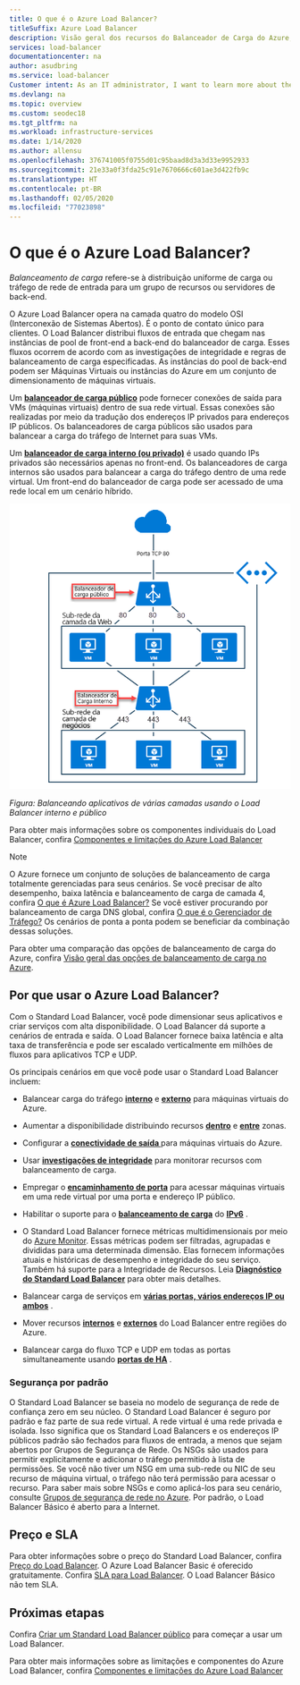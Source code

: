 ```yaml
---
title: O que é o Azure Load Balancer?
titleSuffix: Azure Load Balancer
description: Visão geral dos recursos do Balanceador de Carga do Azure, arquitetura e implementação. Saiba como o Load Balancer funciona e como usá-lo na nuvem.
services: load-balancer
documentationcenter: na
author: asudbring
ms.service: load-balancer
Customer intent: As an IT administrator, I want to learn more about the Azure Load Balancer service and what I can use it for.
ms.devlang: na
ms.topic: overview
ms.custom: seodec18
ms.tgt_pltfrm: na
ms.workload: infrastructure-services
ms.date: 1/14/2020
ms.author: allensu
ms.openlocfilehash: 376741005f0755d01c95baad8d3a3d33e9952933
ms.sourcegitcommit: 21e33a0f3fda25c91e7670666c601ae3d422fb9c
ms.translationtype: HT
ms.contentlocale: pt-BR
ms.lasthandoff: 02/05/2020
ms.locfileid: "77023898"
---
```

# <a name="what-is-azure-load-balancer"></a>O que é o Azure Load Balancer?

*Balanceamento de carga* refere-se à distribuição uniforme de carga ou tráfego de rede de entrada para um grupo de recursos ou servidores de back-end. 

O Azure Load Balancer opera na camada quatro do modelo OSI (Interconexão de Sistemas Abertos). É o ponto de contato único para clientes. O Load Balancer distribui fluxos de entrada que chegam nas instâncias de pool de front-end a back-end do balanceador de carga. Esses fluxos ocorrem de acordo com as investigações de integridade e regras de balanceamento de carga especificadas. As instâncias do pool de back-end podem ser Máquinas Virtuais ou instâncias do Azure em um conjunto de dimensionamento de máquinas virtuais.

Um **[balanceador de carga público](./concepts-limitations.md#publicloadbalancer)** pode fornecer conexões de saída para VMs (máquinas virtuais) dentro de sua rede virtual. Essas conexões são realizadas por meio da tradução dos endereços IP privados para endereços IP públicos. Os balanceadores de carga públicos são usados para balancear a carga do tráfego de Internet para suas VMs.

Um **[balanceador de carga interno (ou privado)](./concepts-limitations.md#internalloadbalancer)** é usado quando IPs privados são necessários apenas no front-end. Os balanceadores de carga internos são usados para balancear a carga do tráfego dentro de uma rede virtual. Um front-end do balanceador de carga pode ser acessado de uma rede local em um cenário híbrido.

<div align="center">
  <img src='./media/load-balancer-overview/IC744147.png'>
</div>

*Figura: Balanceando aplicativos de várias camadas usando o Load Balancer interno e público*

Para obter mais informações sobre os componentes individuais do Load Balancer, confira [Componentes e limitações do Azure Load Balancer](./concepts-limitations.md)

>[!NOTE]
> O Azure fornece um conjunto de soluções de balanceamento de carga totalmente gerenciadas para seus cenários. Se você precisar de alto desempenho, baixa latência e balanceamento de carga de camada 4, confira [O que é Azure Load Balancer?](../load-balancer/load-balancer-overview.md) Se você estiver procurando por balanceamento de carga DNS global, confira [O que é o Gerenciador de Tráfego?](../traffic-manager/traffic-manager-overview.md) Os cenários de ponta a ponta podem se beneficiar da combinação dessas soluções.
>
> Para obter uma comparação das opções de balanceamento de carga do Azure, confira [Visão geral das opções de balanceamento de carga no Azure](https://docs.microsoft.com/azure/architecture/guide/technology-choices/load-balancing-overview).

## <a name="why-use-azure-load-balancer"></a>Por que usar o Azure Load Balancer?
Com o Standard Load Balancer, você pode dimensionar seus aplicativos e criar serviços com alta disponibilidade. O Load Balancer dá suporte a cenários de entrada e saída. O Load Balancer fornece baixa latência e alta taxa de transferência e pode ser escalado verticalmente em milhões de fluxos para aplicativos TCP e UDP.

Os principais cenários em que você pode usar o Standard Load Balancer incluem:

- Balancear carga do tráfego **[interno](https://docs.microsoft.com/azure/load-balancer/tutorial-load-balancer-standard-manage-portal)** e **[externo](https://docs.microsoft.com/azure/load-balancer/tutorial-load-balancer-standard-internal-portal)** para máquinas virtuais do Azure.

- Aumentar a disponibilidade distribuindo recursos **[dentro](https://docs.microsoft.com/azure/load-balancer/tutorial-load-balancer-standard-public-zonal-portal)** e **[entre](https://docs.microsoft.com/azure/load-balancer/tutorial-load-balancer-standard-public-zone-redundant-portal)** zonas.

- Configurar a **[conectividade de saída ](https://docs.microsoft.com/azure/load-balancer/load-balancer-outbound-connections)** para máquinas virtuais do Azure.

- Usar **[investigações de integridade](https://docs.microsoft.com/azure/load-balancer/load-balancer-custom-probe-overview)** para monitorar recursos com balanceamento de carga.

- Empregar o **[encaminhamento de porta](https://docs.microsoft.com/azure/load-balancer/tutorial-load-balancer-port-forwarding-portal)** para acessar máquinas virtuais em uma rede virtual por uma porta e endereço IP público.

- Habilitar o suporte para o **[balanceamento de carga](https://docs.microsoft.com/azure/virtual-network/virtual-network-ipv4-ipv6-dual-stack-standard-load-balancer-powershell)** do **[IPv6](https://docs.microsoft.com/azure/virtual-network/ipv6-overview)** .

- O Standard Load Balancer fornece métricas multidimensionais por meio do [Azure Monitor](https://docs.microsoft.com/azure/azure-monitor/overview).  Essas métricas podem ser filtradas, agrupadas e divididas para uma determinada dimensão.  Elas fornecem informações atuais e históricas de desempenho e integridade do seu serviço.  Também há suporte para a Integridade de Recursos. Leia **[Diagnóstico do Standard Load Balancer](load-balancer-standard-diagnostics.md)** para obter mais detalhes.

- Balancear carga de serviços em **[várias portas, vários endereços IP ou ambos](https://docs.microsoft.com/azure/load-balancer/load-balancer-multivip-overview)** .

- Mover recursos **[internos](https://docs.microsoft.com/azure/load-balancer/move-across-regions-internal-load-balancer-portal)** e **[externos](https://docs.microsoft.com/azure/load-balancer/move-across-regions-external-load-balancer-portal)** do Load Balancer entre regiões do Azure.

- Balancear carga do fluxo TCP e UDP em todas as portas simultaneamente usando **[portas de HA](https://docs.microsoft.com/azure/load-balancer/load-balancer-ha-ports-overview)** .

### <a name="securebydefault"></a>Segurança por padrão

O Standard Load Balancer se baseia no modelo de segurança de rede de confiança zero em seu núcleo. O Standard Load Balancer é seguro por padrão e faz parte de sua rede virtual. A rede virtual é uma rede privada e isolada.  Isso significa que os Standard Load Balancers e os endereços IP públicos padrão são fechados para fluxos de entrada, a menos que sejam abertos por Grupos de Segurança de Rede. Os NSGs são usados para permitir explicitamente e adicionar o tráfego permitido à lista de permissões.  Se você não tiver um NSG em uma sub-rede ou NIC de seu recurso de máquina virtual, o tráfego não terá permissão para acessar o recurso. Para saber mais sobre NSGs e como aplicá-los para seu cenário, consulte [Grupos de segurança de rede no Azure](../virtual-network/security-overview.md).
Por padrão, o Load Balancer Básico é aberto para a Internet.


## <a name="pricing-and-sla"></a>Preço e SLA

Para obter informações sobre o preço do Standard Load Balancer, confira [Preço do Load Balancer](https://azure.microsoft.com/pricing/details/load-balancer/).
O Azure Load Balancer Basic é oferecido gratuitamente.
Confira [SLA para Load Balancer](https://aka.ms/lbsla). O Load Balancer Básico não tem SLA.

## <a name="next-steps"></a>Próximas etapas

Confira [Criar um Standard Load Balancer público](quickstart-load-balancer-standard-public-portal.md) para começar a usar um Load Balancer.

Para obter mais informações sobre as limitações e componentes do Azure Load Balancer, confira [Componentes e limitações do Azure Load Balancer](./concepts-limitations.md)
